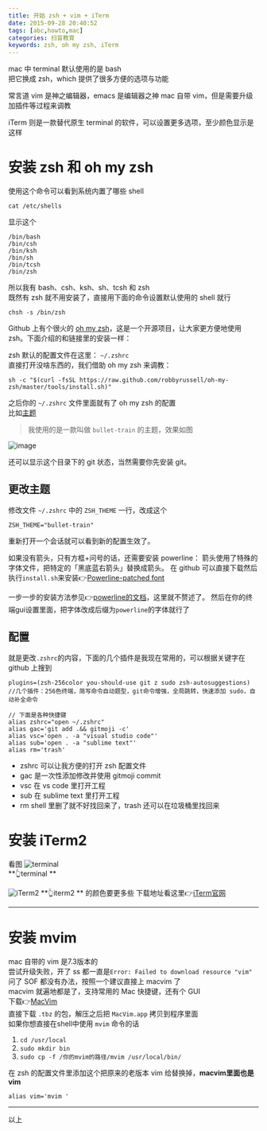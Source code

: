 ```yaml
---
title: 开始 zsh + vim + iTerm
date: 2015-09-28 20:40:52
tags: [abc,howto,mac]
categories: 扫盲教育
keywords: zsh, oh my zsh, iTerm
---
```

mac 中 terminal 默认使用的是 bash  
把它换成 zsh，which 提供了很多方便的选项与功能

常言道 vim 是神之编辑器，emacs 是编辑器之神  mac 自带 vim，但是需要升级加插件等过程来调教

iTerm 则是一款替代原生 terminal 的软件，可以设置更多选项，至少颜色显示是这样
<!--more-->  

# 安装 zsh 和 oh my zsh
使用这个命令可以看到系统内置了哪些 shell
```
cat /etc/shells
```
显示这个
```
/bin/bash
/bin/csh
/bin/ksh
/bin/sh
/bin/tcsh
/bin/zsh
```
所以我有 bash、csh、ksh、sh、tcsh 和 zsh  
既然有 zsh 就不用安装了，直接用下面的命令设置默认使用的 shell 就行
```
chsh -s /bin/zsh
```
Github 上有个很火的 [oh my zsh](https://github.com/robbyrussell/oh-my-zsh)，这是一个开源项目，让大家更方便地使用 zsh。下面介绍的和链接里的安装一样：

zsh 默认的配置文件在这里： `~/.zshrc`  
直接打开没啥东西的，我们借助 oh my zsh 来调教：
```
sh -c "$(curl -fsSL https://raw.github.com/robbyrussell/oh-my-zsh/master/tools/install.sh)"
```
之后你的 `~/.zshrc` 文件里面就有了 oh my zsh 的配置  
比如[主题](https://github.com/robbyrussell/oh-my-zsh/wiki/themes)  
>我使用的是一款叫做 `bullet-train` 的主题，效果如图

![image](1.gif)

还可以显示这个目录下的 git 状态，当然需要你先安装 git。
## 更改主题
修改文件 `~/.zshrc` 中的 `ZSH_THEME` 一行，改成这个
```
ZSH_THEME="bullet-train"
```
重新打开一个会话就可以看到新的配置生效了。

如果没有箭头，只有方框+问号的话，还需要安装 powerline：
箭头使用了特殊的字体文件，把特定的「黑底蓝右箭头」替换成箭头。
在 github 可以直接下载然后执行`install.sh`来安装👉[Powerline-patched font](https://github.com/powerline/fonts)

一步一步的安装方法参见👉[powerline的文档](https://powerline.readthedocs.org/en/latest/installation/linux.html#font-installation)，这里就不赘述了。
然后在你的终端gui设置里面，把字体改成后缀为`powerline`的字体就行了

## 配置
就是更改`.zshrc`的内容，下面的几个插件是我现在常用的，可以根据关键字在 github 上搜到
```
plugins=(zsh-256color you-should-use git z sudo zsh-autosuggestions)
//几个插件：256色终端，简写命令自动题型，git命令增强，全局跳转，快速添加 sudo，自动补全命令

// 下面是各种快捷键
alias zshrc="open ~/.zshrc"
alias gac='git add .&& gitmoji -c'
alias vsc='open . -a "visual studio code"'
alias sub='open . -a "sublime text"'
alias rm='trash'
```

- zshrc 可以让我方便的打开 zsh 配置文件
- gac 是一次性添加修改并使用 gitmoji commit
- vsc 在 vs code 里打开工程
- sub 在 sublime text 里打开工程
- rm shell 里删了就不好找回来了，trash 还可以在垃圾桶里找回来


# 安装 iTerm2
看图
![terminal](2.jpg)  
**👆terminal  **

  
![iTerm2](3.jpg)
**👆iterm2  ** 的颜色要更多些
下载地址看这里👉[iTerm官网](//www.iterm2.com)

***  
# 安装 mvim
mac 自带的 vim 是7.3版本的  
尝试升级失败，开了 ss 都一直是`Error: Failed to download resource "vim"`  
问了 SOF 都没有办法，按照一个建议直接上 macvim 了  
macvim 就遍地都是了，支持常用的 Mac 快捷键，还有个 GUI  
下载👉[MacVim](//www.macupdate.com/app/mac/25988/macvim)  
直接下载 `.tbz` 的包，解压之后把 `MacVim.app` 拷贝到程序里面  
如果你想直接在shell中使用 `mvim` 命令的话  
1. `cd /usr/local`
2. `sudo mkdir bin`
3. `sudo cp -f /你的mvim的路径/mvim /usr/local/bin/`
  
在 zsh 的配置文件里添加这个把原来的老版本 vim 给替换掉，**macvim里面也是vim**  
```
alias vim='mvim '
```
***  
以上


